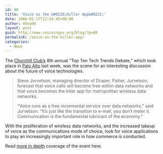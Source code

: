 ```yaml
---
id: 80
title: 'Voice as the &#8220;Killer App&#8221;'
date: 2006-01-17T12:54:45+00:00
author: mheadd
layout: post
guid: http://www.voiceingov.org/blog/?p=80
permalink: /voice-as-the-killer-app/
categories:
  - News
---
```

The [Churchill Club&#8217;s](http://churchillclub.org/index.jsp) 8th annual &#8220;Top Ten Tech Trends Debate,&#8221; which took place in <a href="http://www.ateaseweb.com/songs/paloalto.php" target="_blank" title="Song that spawned the title of a classic album...">Palo Alto</a> last week, was the scene for an interesting discussion about the future of voice technologies.

> Steve Jurvetson, managing director of Draper, Fisher, Jurvetson, forecast that voice calls will become free within data networks and that voice becomes the killer app for metropolitan wireless data networks.
> 
> &#8220;Voice runs as a free incremental service over data networks,&#8221; said Jurvetson. &#8220;It&#8217;s just like the transition to e-mail, you don&#8217;t meter it. Communication is the fundamental lubricant of the economy.&#8221; 

<myPrediction> With the proliferation of wireless data networks, and the increased takeup of voice as the communications mode of choice, look for voice applications to play an increasingly important role in how commerce is conducted. </myPrediction>

Read [more in depth](http://www.internetnews.com/bus-news/article.php/3577641) coverage of the event here.